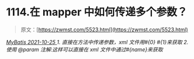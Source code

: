 <!--yml
category: 未分类
date: 0001-01-01 00:00:00
-->

# 1114.在 mapper 中如何传递多个参数？

> 原文：[https://zwmst.com/5523.html](https://zwmst.com/5523.html)

   [ *MyBatis* ](https://zwmst.com/mybatis)*[ <time datetime="2021-10-26T00:13:14+08:00"> 2021-10-25 </time> ](https://zwmst.com/5523.html)  1.  直接在方法中传递参数，xml 文件用#{0} #{1}来获取
2.  使用 @param 注解:这样可以直接在 xml 文件中通过#{name}来获取*